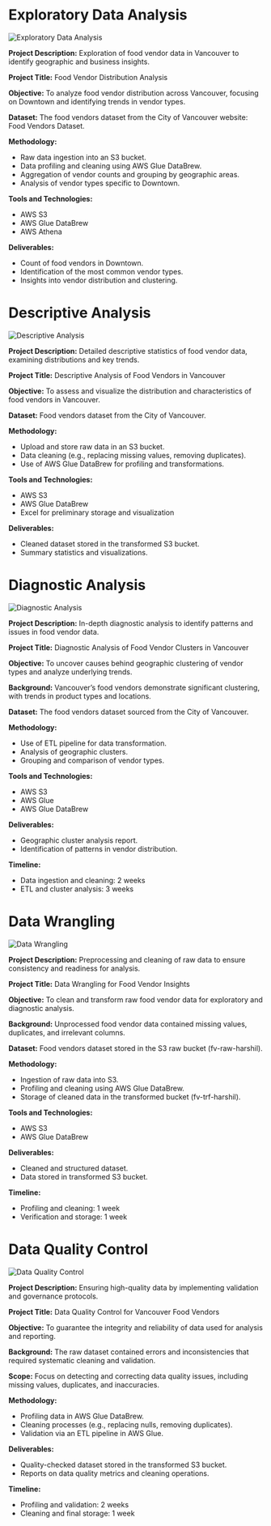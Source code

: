 # Exploratory Data Analysis

![Exploratory Data Analysis](https://github.com/harshil-z/Data-Analyst-Harshil/blob/main/images/eda.png)

**Project Description:**
Exploration of food vendor data in Vancouver to identify geographic and business insights.

**Project Title:**
Food Vendor Distribution Analysis

**Objective:**
To analyze food vendor distribution across Vancouver, focusing on Downtown and identifying trends in vendor types.

**Dataset:**
The food vendors dataset from the City of Vancouver website: Food Vendors Dataset.

**Methodology:**
- Raw data ingestion into an S3 bucket.
- Data profiling and cleaning using AWS Glue DataBrew.
- Aggregation of vendor counts and grouping by geographic areas.
- Analysis of vendor types specific to Downtown.

**Tools and Technologies:**
- AWS S3
- AWS Glue DataBrew
- AWS Athena

**Deliverables:**
- Count of food vendors in Downtown.
- Identification of the most common vendor types.
- Insights into vendor distribution and clustering.

# Descriptive Analysis

![Descriptive Analysis](https://github.com/harshil-z/Data-Analyst-Harshil/blob/main/images/description.png)


**Project Description:**
Detailed descriptive statistics of food vendor data, examining distributions and key trends.

**Project Title:**
Descriptive Analysis of Food Vendors in Vancouver

**Objective:**
To assess and visualize the distribution and characteristics of food vendors in Vancouver.

**Dataset:**
Food vendors dataset from the City of Vancouver.

**Methodology:**

- Upload and store raw data in an S3 bucket.
- Data cleaning (e.g., replacing missing values, removing duplicates).
- Use of AWS Glue DataBrew for profiling and transformations.

**Tools and Technologies:**
- AWS S3
- AWS Glue DataBrew
- Excel for preliminary storage and visualization

**Deliverables:**
- Cleaned dataset stored in the transformed S3 bucket.
- Summary statistics and visualizations.
  
# Diagnostic Analysis

![Diagnostic Analysis](https://github.com/harshil-z/Data-Analyst-Harshil/blob/main/images/diagnostic.png)


**Project Description:**
In-depth diagnostic analysis to identify patterns and issues in food vendor data.

**Project Title:**
Diagnostic Analysis of Food Vendor Clusters in Vancouver

**Objective:**
To uncover causes behind geographic clustering of vendor types and analyze underlying trends.

**Background:**
Vancouver’s food vendors demonstrate significant clustering, with trends in product types and locations.

**Dataset:**
The food vendors dataset sourced from the City of Vancouver.

**Methodology:**
- Use of ETL pipeline for data transformation.
- Analysis of geographic clusters.
- Grouping and comparison of vendor types.

**Tools and Technologies:**
- AWS S3
- AWS Glue
- AWS Glue DataBrew

**Deliverables:**
- Geographic cluster analysis report.
- Identification of patterns in vendor distribution.

**Timeline:**
- Data ingestion and cleaning: 2 weeks
- ETL and cluster analysis: 3 weeks

# Data Wrangling

![Data Wrangling](https://github.com/harshil-z/Data-Analyst-Harshil/blob/main/images/wrangling.png)


**Project Description:**
Preprocessing and cleaning of raw data to ensure consistency and readiness for analysis.

**Project Title:**
Data Wrangling for Food Vendor Insights

**Objective:**
To clean and transform raw food vendor data for exploratory and diagnostic analysis.

**Background:**
Unprocessed food vendor data contained missing values, duplicates, and irrelevant columns.

**Dataset:**
Food vendors dataset stored in the S3 raw bucket (fv-raw-harshil).

**Methodology:**
- Ingestion of raw data into S3.
- Profiling and cleaning using AWS Glue DataBrew.
- Storage of cleaned data in the transformed bucket (fv-trf-harshil).

**Tools and Technologies:**
- AWS S3
- AWS Glue DataBrew

**Deliverables:**
- Cleaned and structured dataset.
- Data stored in transformed S3 bucket.

**Timeline:**
- Profiling and cleaning: 1 week
- Verification and storage: 1 week

# Data Quality Control

![Data Quality Control](https://github.com/harshil-z/Data-Analyst-Harshil/blob/main/images/quality-control.png)


**Project Description:**
Ensuring high-quality data by implementing validation and governance protocols.

**Project Title:**
Data Quality Control for Vancouver Food Vendors

**Objective:**
To guarantee the integrity and reliability of data used for analysis and reporting.

**Background:**
The raw dataset contained errors and inconsistencies that required systematic cleaning and validation.

**Scope:**
Focus on detecting and correcting data quality issues, including missing values, duplicates, and inaccuracies.

**Methodology:**
- Profiling data in AWS Glue DataBrew.
- Cleaning processes (e.g., replacing nulls, removing duplicates).
- Validation via an ETL pipeline in AWS Glue.

**Deliverables:**
- Quality-checked dataset stored in the transformed S3 bucket.
- Reports on data quality metrics and cleaning operations.

**Timeline:**
- Profiling and validation: 2 weeks
- Cleaning and final storage: 1 week
